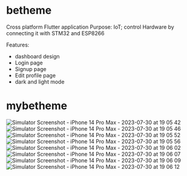 # betheme

Cross platform Flutter application
Purpose: IoT; control Hardware by connecting it with STM32 and ESP8266

Features:
- dashboard design
- Login page
- Signup page
- Edit profile page
- dark and light mode
# mybetheme

![Simulator Screenshot - iPhone 14 Pro Max - 2023-07-30 at 19 05 42](https://github.com/moafkaljabi/betheme/assets/62897604/c9c2561d-f47a-4f07-a26c-865117faddbb)
![Simulator Screenshot - iPhone 14 Pro Max - 2023-07-30 at 19 05 46](https://github.com/moafkaljabi/betheme/assets/62897604/649bfb61-5136-41e5-82f0-470162df617a)
![Simulator Screenshot - iPhone 14 Pro Max - 2023-07-30 at 19 05 52](https://github.com/moafkaljabi/betheme/assets/62897604/fd5c0e12-b2e8-4719-a49e-5ad7536609d1)
![Simulator Screenshot - iPhone 14 Pro Max - 2023-07-30 at 19 05 56](https://github.com/moafkaljabi/betheme/assets/62897604/e50f241b-5a47-4712-bad7-cd84ca0f3b3e)
![Simulator Screenshot - iPhone 14 Pro Max - 2023-07-30 at 19 06 02](https://github.com/moafkaljabi/betheme/assets/62897604/bf365241-2cac-40ce-8fb4-edf06ad90780)
![Simulator Screenshot - iPhone 14 Pro Max - 2023-07-30 at 19 06 07](https://github.com/moafkaljabi/betheme/assets/62897604/38bd5435-3129-4875-bcf2-20e92e2b58a8)
![Simulator Screenshot - iPhone 14 Pro Max - 2023-07-30 at 19 06 09](https://github.com/moafkaljabi/betheme/assets/62897604/9d0dcb9e-6eb0-4c53-8da7-6ba1c19d83cc)
![Simulator Screenshot - iPhone 14 Pro Max - 2023-07-30 at 19 06 12](https://github.com/moafkaljabi/betheme/assets/62897604/c789a40e-6634-4e3e-b6c0-dc15d800a6a5)
